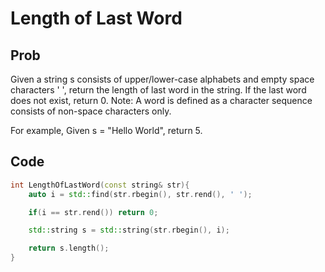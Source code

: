 # Length of Last Word

## Prob

Given a string s consists of upper/lower-case alphabets and empty space characters ' ', return the length of last word in the string.
If the last word does not exist, return 0.
Note: A word is defined as a character sequence consists of non-space characters only. 

For example, Given s = "Hello World", return 5.

## Code

```cpp
int LengthOfLastWord(const string& str){
	auto i = std::find(str.rbegin(), str.rend(), ' ');

	if(i == str.rend()) return 0;

	std::string s = std::string(str.rbegin(), i);

	return s.length();
}
```
